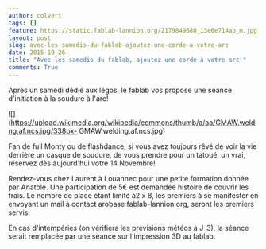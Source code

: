 ```yaml
---
author: colvert
tags: []
feature: https://static.fablab-lannion.org/2179849680_13e6e714ab_m.jpg
layout: post
slug: avec-les-samedis-du-fablab-ajoutez-une-corde-a-votre-arc
date: 2015-10-26
title: "Avec les samedis du fablab, ajoutez une corde à votre arc!"
comments: True
---
```

Après un samedi dédié aux légos, le fablab vos propose une séance d'initiation
à la soudure à l'arc!

![](https://upload.wikimedia.org/wikipedia/commons/thumb/a/aa/GMAW.welding.af.ncs.jpg/338px-
GMAW.welding.af.ncs.jpg)

Fan de full Monty ou de flashdance, si vous avez toujours rêvé de voir la vie
derrière un casque de soudure, de vous prendre pour un tatoué, un vrai,
réservez dès aujourd'hui votre 14 Novembre!

Rendez-vous chez Laurent à Louannec pour une petite formation donnée par
Anatole. Une participation de 5€ est demandée histoire de couvrir les frais.
Le nombre de place étant limité à2 x 8, les premiers à se manifester en
envoyant un mail à contact arobase fablab-lannion.org, seront les premiers
servis.

En cas d'intempéries (on vérifiera les prévisions météos à J-3), la séance
serait remplacée par une séance sur l'impression 3D au fablab.


